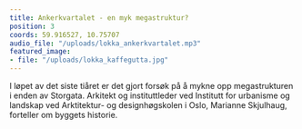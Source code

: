 ```yaml
---
title: Ankerkvartalet - en myk megastruktur?
position: 3
coords: 59.916527, 10.75707
audio_file: "/uploads/lokka_ankerkvartalet.mp3"
featured_image:
- file: "/uploads/lokka_kaffegutta.jpg"
---
```


I løpet av det siste tiåret er det gjort forsøk på å mykne opp megastrukturen i enden av Storgata. Arkitekt og instituttleder ved Institutt for urbanisme og landskap ved Arktitektur- og designhøgskolen i Oslo, Marianne Skjulhaug, forteller om byggets historie.